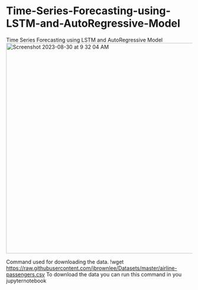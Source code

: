 # Time-Series-Forecasting-using-LSTM-and-AutoRegressive-Model
Time Series Forecasting using LSTM and AutoRegressive Model
<img width="569" alt="Screenshot 2023-08-30 at 9 32 04 AM" src="https://github.com/keshav-rathor/Time-Series-Forecasting-using-LSTM-and-AutoRegressive-Model/assets/41488865/135bd0a4-4812-4702-9a4f-90a3387a5f42">

Command used for downloading the data.
!wget https://raw.githubusercontent.com/jbrownlee/Datasets/master/airline-passengers.csv
To download the data you can run this command in you jupyternotebook
